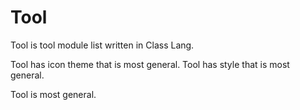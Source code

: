# Tool

Tool is tool module list written in Class Lang.

Tool has icon theme that is most general.
Tool has style that is most general.

Tool is most general.